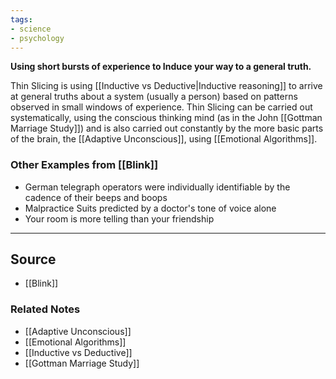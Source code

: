 ```yaml
---
tags:
- science
- psychology
---
```

**Using short bursts of experience to Induce your way to a general truth.**

Thin Slicing is using [[Inductive vs Deductive|Inductive reasoning]] to arrive at general truths about a system (usually a person) based on patterns observed in small windows of experience. Thin Slicing can be carried out systematically, using the conscious thinking mind (as in the John [[Gottman Marriage Study]]) and is also carried out constantly by the more basic parts of the brain, the [[Adaptive Unconscious]], using [[Emotional Algorithms]].

### Other Examples from [[Blink]]

- German telegraph operators were individually identifiable by the cadence of their beeps and boops
- Malpractice Suits predicted by a doctor's tone of voice alone
- Your room is more telling than your friendship

---

## Source
- [[Blink]]

### Related Notes
- [[Adaptive Unconscious]] 
- [[Emotional Algorithms]] 
- [[Inductive vs Deductive]] 
- [[Gottman Marriage Study]]